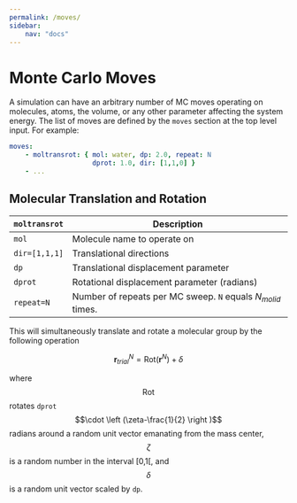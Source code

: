 ```yaml
---
permalink: /moves/
sidebar:
    nav: "docs"
---
```

<script src="https://cdnjs.cloudflare.com/ajax/libs/mathjax/2.7.0/MathJax.js?config=TeX-AMS-MML_HTMLorMML" type="text/javascript"></script>

# Monte Carlo Moves

A simulation can have an arbitrary number of MC moves operating on molecules, atoms, the volume, or
any other parameter affecting the system energy. The list of moves are defined by the `moves` section
at the top level input. For example:

~~~ yaml
moves:
    - moltransrot: { mol: water, dp: 2.0, repeat: N
                     dprot: 1.0, dir: [1,1,0] }
    - ...
~~~

## Molecular Translation and Rotation

`moltransrot`    |  Description
---------------- |  ---------------------------------
`mol`            |  Molecule name to operate on
`dir=[1,1,1]`    |  Translational directions
`dp`             |  Translational displacement parameter
`dprot`          |  Rotational displacement parameter (radians)
`repeat=N`       |  Number of repeats per MC sweep. `N` equals $N_{molid}$ times.

This will simultaneously translate and rotate a molecular group by the following operation

$$\textbf{r}^N_{trial} = \mbox{Rot}(\textbf{r}^N) + \delta$$

where $$\mbox{Rot}$$ rotates `dprot`$$\cdot \left (\zeta-\frac{1}{2} \right )$$ radians around a random unit vector
emanating from the mass center,
$$\zeta$$ is a random number in the interval [0,1[, and
$$\delta$$ is a random unit vector scaled by `dp`.


